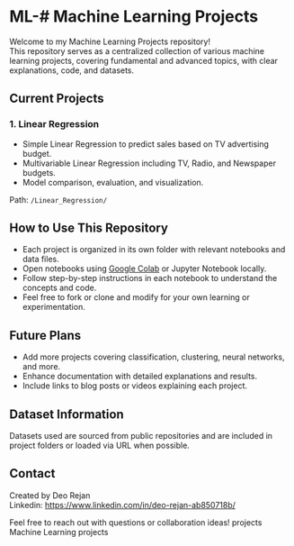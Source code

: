 # ML-# Machine Learning Projects

Welcome to my Machine Learning Projects repository!  
This repository serves as a centralized collection of various machine learning projects, covering fundamental and advanced topics, with clear explanations, code, and datasets.

## Current Projects

### 1. Linear Regression  
- Simple Linear Regression to predict sales based on TV advertising budget.  
- Multivariable Linear Regression including TV, Radio, and Newspaper budgets.  
- Model comparison, evaluation, and visualization.

Path: `/Linear_Regression/`

## How to Use This Repository

- Each project is organized in its own folder with relevant notebooks and data files.  
- Open notebooks using [Google Colab](https://colab.research.google.com/) or Jupyter Notebook locally.  
- Follow step-by-step instructions in each notebook to understand the concepts and code.  
- Feel free to fork or clone and modify for your own learning or experimentation.

## Future Plans

- Add more projects covering classification, clustering, neural networks, and more.  
- Enhance documentation with detailed explanations and results.  
- Include links to blog posts or videos explaining each project.

## Dataset Information

Datasets used are sourced from public repositories and are included in project folders or loaded via URL when possible.
## Contact

Created by Deo Rejan  
Linkedin: https://www.linkedin.com/in/deo-rejan-ab850718b/

Feel free to reach out with questions or collaboration ideas!
projects
Machine Learning projects
